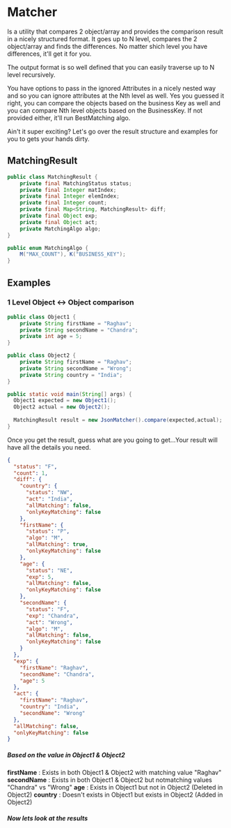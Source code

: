 # Matcher
Is a utility that compares 2 object/array and provides the comparison result in a nicely structured format. It goes up to N level, compares the 2 object/array and finds the differences. No matter shich level you have differences, it'll get it for you. 

The output format is so well defined that you can easily traverse up to N level recursively. 

You have options to pass in the ignored Attributes in a nicely nested way and so you can ignore attributes at the Nth level as well. Yes you guessed it right, you can compare the objects based on the business Key as well and you can compare Nth level objects based on the BusinessKey. If not provided either, it'll run BestMatching algo. 

Ain't it super exciting? Let's go over the result structure and examples for you to gets your hands dirty. 


## MatchingResult
```java
public class MatchingResult {
    private final MatchingStatus status;
    private final Integer matIndex;
    private final Integer elemIndex;
    private final Integer count;
    private final Map<String, MatchingResult> diff;
    private final Object exp;
    private final Object act;
    private MatchingAlgo algo;
}

public enum MatchingAlgo {
    M("MAX_COUNT"), K("BUSINESS_KEY");
}
```

## Examples 
### 1 Level Object <-> Object comparison 
```java
public class Object1 {
    private String firstName = "Raghav";
    private String secondName = "Chandra";
    private int age = 5;
}

public class Object2 {
    private String firstName = "Raghav";
    private String secondName = "Wrong";
    private String country = "India";    
}

public static void main(String[] args) {
  Object1 expected = new Object1();
  Object2 actual = new Object2();
  
  MatchingResult result = new JsonMatcher().compare(expected,actual);
}
```
Once you get the result, guess what are you going to get...Your result will have all the details you need.
```json
{
  "status": "F",
  "count": 1,
  "diff": {
    "country": {
      "status": "NW",
      "act": "India",
      "allMatching": false,
      "onlyKeyMatching": false
    },
    "firstName": {
      "status": "P",
      "algo": "M",
      "allMatching": true,
      "onlyKeyMatching": false
    },
    "age": {
      "status": "NE",
      "exp": 5,
      "allMatching": false,
      "onlyKeyMatching": false
    },
    "secondName": {
      "status": "F",
      "exp": "Chandra",
      "act": "Wrong",
      "algo": "M",
      "allMatching": false,
      "onlyKeyMatching": false
    }
  },
  "exp": {
    "firstName": "Raghav",
    "secondName": "Chandra",
    "age": 5
  },
  "act": {
    "firstName": "Raghav",
    "country": "India",
    "secondName": "Wrong"
  },
  "allMatching": false,
  "onlyKeyMatching": false
}
```

##### Based on the value in Object1 & Object2
**firstName**   : Exists in both Object1 & Object2 with matching value "Raghav" 
**secondName**  : Exists in both Object1 & Object2 but notmatching values "Chandra" vs "Wrong"
**age**         : Exists in Object1 but not in Object2 (Deleted in Object2)
**country**     : Doesn't exists in Object1 but exists in Object2 (Added in Object2)

##### Now lets look at the results
